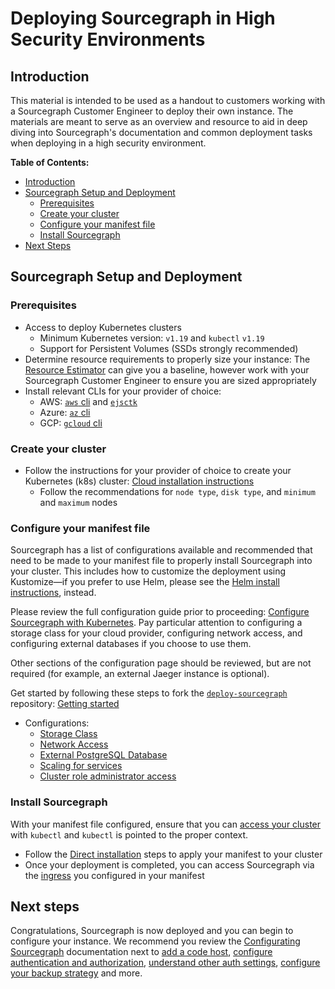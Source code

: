 # Deploying Sourcegraph in High Security Environments

## Introduction
This material is intended to be used as a handout to customers working with a Sourcegraph Customer Engineer to deploy their own instance. The materials are meant to serve as an overview and resource to aid in deep diving into Sourcegraph's documentation and common deployment tasks when deploying in a high security environment.

**Table of Contents:**

- [Introduction](#introduction)
- [Sourcegraph Setup and Deployment](#sourcegraph-setup-and-deployment)
	- [Prerequisites](#prerequisites)
  - [Create your cluster](#create-your-cluster)
  - [Configure your manifest file](#configure-your-manifest-file)
  - [Install Sourcegraph](#install-sourcegraph)
- [Next Steps](#next-steps)

## Sourcegraph Setup and Deployment

### Prerequisites
- Access to deploy Kubernetes clusters
  - Minimum Kubernetes version: `v1.19` and `kubectl` `v1.19`
  - Support for Persistent Volumes (SSDs strongly recommended)
- Determine resource requirements to properly size your instance: The [Resource Estimator](https://docs.sourcegraph.com/admin/deploy/resource_estimator) can give you a baseline, however work with your Sourcegraph Customer Engineer to ensure you are sized appropriately
- Install relevant CLIs for your provider of choice:
  - AWS: [`aws` cli](https://docs.aws.amazon.com/cli/latest/userguide/getting-started-install.html) and [`ejsctk`](https://eksctl.io/introduction/#installation)
  - Azure: [`az` cli](https://docs.microsoft.com/en-us/cli/azure/install-azure-cli?view=azure-cli-latest)
  - GCP: [`gcloud` cli](https://cloud.google.com/sdk/gcloud)

### Create your cluster
- Follow the instructions for your provider of choice to create your Kubernetes (k8s) cluster: [Cloud installation instructions](https://docs.sourcegraph.com/admin/deploy/kubernetes#cloud-installation)
  - Follow the recommendations for `node type`, `disk type`, and `minimum` and `maximum` nodes

### Configure your manifest file
Sourcegraph has a list of configurations available and recommended that need to be made to your manifest file to properly install Sourcegraph into your cluster. This includes how to customize the deployment using Kustomize—if you prefer to use Helm, please see the [Helm install instructions](https://docs.sourcegraph.com/admin/deploy/kubernetes/helm), instead. 

Please review the full configuration guide prior to proceeding: [Configure Sourcegraph with Kubernetes](https://docs.sourcegraph.com/admin/deploy/kubernetes/configure). Pay particular attention to configuring a storage class for your cloud provider, configuring network access, and configuring external databases if you choose to use them.

Other sections of the configuration page should be reviewed, but are not required (for example, an external Jaeger instance is optional).

Get started by following these steps to fork the [`deploy-sourcegraph`](https://github.com/sourcegraph/deploy-sourcegraph) repository: [Getting started](https://docs.sourcegraph.com/admin/deploy/kubernetes/configure#getting-started)

- Configurations:
  - [Storage Class](https://docs.sourcegraph.com/admin/deploy/kubernetes/configure#configure-a-storage-class)
  - [Network Access](https://docs.sourcegraph.com/admin/deploy/kubernetes/configure#configure-network-access)
  - [External PostgreSQL Database](https://docs.sourcegraph.com/admin/deploy/kubernetes/configure#sourcegraph-databases)
  - [Scaling for services](https://docs.sourcegraph.com/admin/deploy/kubernetes/scale#tuning-replica-counts-for-horizontal-scalability)
  - [Cluster role administrator access](https://kubernetes.io/docs/reference/access-authn-authz/rbac/)

### Install Sourcegraph
With your manifest file configured, ensure that you can [access your cluster](https://kubernetes.io/docs/tasks/access-application-cluster/access-cluster/) with `kubectl` and `kubectl` is pointed to the proper context.

- Follow the [Direct installation](https://docs.sourcegraph.com/admin/deploy/kubernetes#direct-installation) steps to apply your manifest to your cluster
- Once your deployment is completed, you can access Sourcegraph via the [ingress](https://docs.sourcegraph.com/admin/deploy/kubernetes/configure#ingress-controller-recommended) you configured in your manifest

## Next steps
Congratulations, Sourcegraph is now deployed and you can begin to configure your instance. We recommend you review the [Configurating Sourcegraph](https://docs.sourcegraph.com/admin/config) documentation next to [add a code host](https://docs.sourcegraph.com/admin/external_service), [configure authentication and authorization](https://docs.sourcegraph.com/admin/config/authorization_and_authentication), [understand other auth settings](https://docs.sourcegraph.com/admin/auth), [configure your backup strategy](https://docs.sourcegraph.com/admin/deploy/migrate-backup#migration-and-backup-options) and more.
